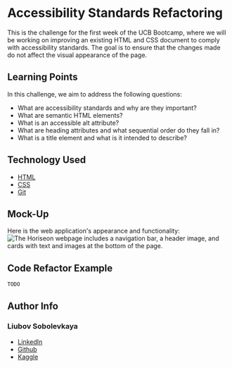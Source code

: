 # Accessibility Standards Refactoring




This is the challenge for the first week of the UCB Bootcamp, where we will be working on improving an existing HTML and CSS document to comply with accessibility standards. The goal is to ensure that the changes made do not affect the visual appearance of the page.

## Learning Points 
In this challenge, we aim to address the following questions:

* What are accessibility standards and why are they important?
* What are semantic HTML elements?
* What is an accessible alt attribute?
* What are heading attributes and what sequential order do they fall in?
* What is a title element and what is it intended to describe?

## Technology Used 

* [HTML](https://developer.mozilla.org/en-US/docs/Web/HTML)
* [CSS](https://developer.mozilla.org/en-US/docs/Web/CSS)      
* [Git](https://git-scm.com/)       


## Mock-Up

Here is the web application's appearance and functionality:
![The Horiseon webpage includes a navigation bar, a header image, and cards with text and images at the bottom of the page.](./assets/images/site.gif)

## Code Refactor Example
```html
TODO
```


## Author Info

### Liubov Sobolevkaya
* [LinkedIn](https://www.linkedin.com/in/liubov-sobolevskaya-45756a101/)
* [Github](https://github.com/LiubovSobolevskaya)
* [Kaggle](https://www.kaggle.com/lyubovsobolevskaya)


